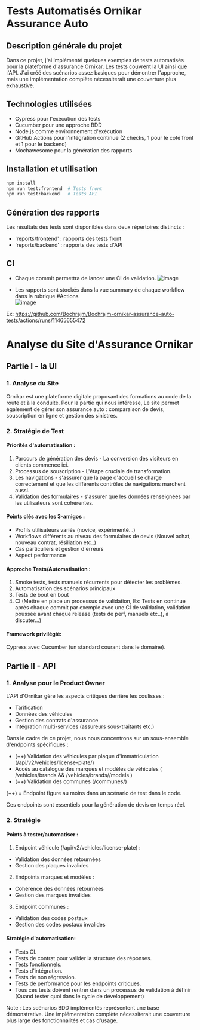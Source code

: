 # Tests Automatisés Ornikar Assurance Auto

## Description générale du projet
Dans ce projet, j'ai implémenté quelques exemples de tests automatisés pour la plateforme d'assurance Ornikar. 
Les tests couvrent la UI ainsi que l'API. J'ai créé des scénarios assez basiques pour démontrer l'approche, mais une implémentation complète nécessiterait une couverture plus exhaustive.

## Technologies utilisées
- Cypress pour l'exécution des tests
- Cucumber pour une approche BDD
- Node.js comme environnement d'exécution 
- GitHub Actions pour l'intégration continue (2 checks, 1 pour le coté front et 1 pour le backend)
- Mochawesome pour la génération des rapports

## Installation et utilisation
```bash
npm install
npm run test:frontend  # Tests front
npm run test:backend   # Tests API
```

## Génération des rapports
Les résultats des tests sont disponibles dans deux répertoires distincts :

- 'reports/frontend' : rapports des tests front
- 'reports/backend' : rapports des tests d'API

## CI
- Chaque commit permettra de lancer une CI de validation.
![image](https://github.com/user-attachments/assets/f8397fc0-2356-4567-b358-8df124111895)

- Les rapports sont stockés dans la vue summary de chaque workflow dans la rubrique #Actions  
![image](https://github.com/user-attachments/assets/4921ecc1-eaa4-4b9e-a339-a40ac73e70d4)

Ex: https://github.com/Bochrajm/Bochrajm-ornikar-assurance-auto-tests/actions/runs/11465655472

# Analyse du Site d'Assurance Ornikar

## Partie I - la UI

### 1. Analyse du Site
Ornikar est une plateforme digitale proposant des formations au code de la route et à la conduite.
Pour la partie qui nous intéresse, Le site permet également de gérer son assurance auto : comparaison de devis, souscription en ligne et gestion des sinistres.

### 2. Stratégie de Test

#### Priorités d'automatisation :
1. Parcours de génération des devis - La conversion des visiteurs en clients commence ici.
2. Processus de souscription - L'étape cruciale de transformation.
3. Les navigations - s'assurer que la page d'accueil se charge correctement et que les différents contrôles de navigations marchent aussi.
4. Validation des formulaires - s'assurer que les données renseignées par les utilisateurs sont cohérentes.
#### Points clés avec les 3-amigos :
* Profils utilisateurs variés (novice, expérimenté...)
* Workflows différents au niveau des formulaires de devis (Nouvel achat, nouveau contrat, résiliation etc..)
* Cas particuliers et gestion d'erreurs
* Aspect performance

#### Approche Tests/Automatisation :
1. Smoke tests, tests manuels récurrents pour détecter les problèmes.
2. Automatisation des scénarios principaux
3. Tests de bout en bout
4. CI (Mettre en place un processus de validation, Ex: Tests en continue après chaque commit par exemple avec une CI de validation, validation poussée avant chaque release (tests de perf, manuels etc..), à discuter...)

#### Framework privilégié:
Cypress avec Cucumber (un standard courant dans le domaine).


## Partie II - API

### 1. Analyse pour le Product Owner
L'API d'Ornikar gère les aspects critiques derrière les coulisses :
* Tarification
* Données des véhicules
* Gestion des contrats d'assurance
* Intégration multi-services (assureurs sous-traitants etc.)

Dans le cadre de ce projet, nous nous concentrons sur un sous-ensemble d'endpoints spécifiques :
* (++) Validation des véhicules par plaque d'immatriculation (/api/v2/vehicles/license-plate/<plate>)
* Accès au catalogue des marques et modèles de véhicules ( /vehicles/brands  && /vehicles/brands/<brand>/models )
* (++) Validation des communes (/communes/<zip>)

(++) = Endpoint figure au moins dans un scénario de test dans le code.

Ces endpoints sont essentiels pour la génération de devis en temps réel.

### 2. Stratégie

#### Points à tester/automatiser :
1. Endpoint véhicule (/api/v2/vehicles/license-plate) :
  * Validation des données retournées
  * Gestion des plaques invalides

2. Endpoints marques et modèles :
  * Cohérence des données retournées
  * Gestion des marques invalides

3. Endpoint communes :
  * Validation des codes postaux
  * Gestion des codes postaux invalides


#### Stratégie d'automatisation:
* Tests CI.
* Tests de contrat pour valider la structure des réponses.
* Tests fonctionnels.
* Tests d'intégration.
* Tests de non régression.
* Tests de performance pour les endpoints critiques.
* Tous ces tests doivent rentrer dans un processus de validation à définir (Quand tester quoi dans le cycle de développement)


Note : Les scénarios BDD implémentés représentent une base démonstrative. Une implémentation complète nécessiterait une couverture plus large des fonctionnalités et cas d'usage.

